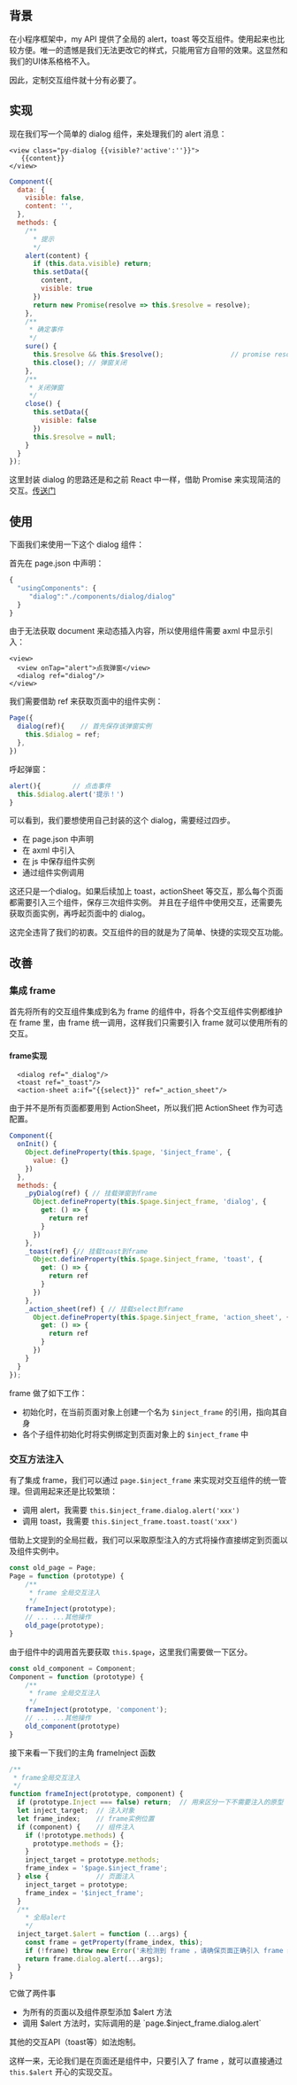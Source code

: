 ## 背景
在小程序框架中，my API 提供了全局的 alert，toast 等交互组件。使用起来也比较方便。唯一的遗憾是我们无法更改它的样式，只能用官方自带的效果。这显然和我们的UI体系格格不入。

因此，定制交互组件就十分有必要了。

## 实现
现在我们写一个简单的 dialog 组件，来处理我们的 alert 消息：
```vue
<view class="py-dialog {{visible?'active':''}}">
   {{content}}
</view>
```
```js
Component({
  data: {
    visible: false,
    content: '',
  },
  methods: {
    /**
      * 提示
      */
    alert(content) {
      if (this.data.visible) return;
      this.setData({
        content,
        visible: true
      })
      return new Promise(resolve => this.$resolve = resolve);
    },
    /**
     * 确定事件
     */
    sure() {
      this.$resolve && this.$resolve();                 // promise resolve
      this.close(); // 弹窗关闭
    },
    /**
     * 关闭弹窗
     */
    close() {
      this.setData({
        visible: false
      })
      this.$resolve = null;
    }
  }
});
```
这里封装 dialog 的思路还是和之前 React 中一样，借助 Promise 来实现简洁的交互。[传送门](/React/Dialog.html)

## 使用
下面我们来使用一下这个 dialog 组件：

首先在 page.json 中声明：
```js
{
  "usingComponents": {
     "dialog":"./components/dialog/dialog"
  }
}
```
由于无法获取 document 来动态插入内容，所以使用组件需要 axml 中显示引入：
```vue
<view>
  <view onTap="alert">点我弹窗</view>
  <dialog ref="dialog"/>
</view>
```

我们需要借助 ref 来获取页面中的组件实例：
```js
Page({
  dialog(ref){    // 首先保存该弹窗实例
    this.$dialog = ref;
  },
})
```
呼起弹窗：
```js
alert(){        // 点击事件
  this.$dialog.alert('提示！')
}
```
可以看到，我们要想使用自己封装的这个 dialog，需要经过四步。

- 在 page.json 中声明
- 在 axml 中引入
- 在 js 中保存组件实例
- 通过组件实例调用

这还只是一个dialog。如果后续加上 toast，actionSheet 等交互，那么每个页面都需要引入三个组件，保存三次组件实例。
并且在子组件中使用交互，还需要先获取页面实例，再呼起页面中的 dialog。

这完全违背了我们的初衷。交互组件的目的就是为了简单、快捷的实现交互功能。

## 改善

### 集成 frame
首先将所有的交互组件集成到名为 frame 的组件中，将各个交互组件实例都维护在 frame 里，由 frame 统一调用，这样我们只需要引入 frame 就可以使用所有的交互。
#### frame实现
```vue
  <dialog ref="_dialog"/>
  <toast ref="_toast"/>
  <action-sheet a:if="{{select}}" ref="_action_sheet"/>
```
由于并不是所有页面都要用到 ActionSheet，所以我们把 ActionSheet 作为可选配置。
```js
Component({
  onInit() {
    Object.defineProperty(this.$page, '$inject_frame', {
      value: {}
    })
  },
  methods: {
    _pyDialog(ref) { // 挂载弹窗到frame
      Object.defineProperty(this.$page.$inject_frame, 'dialog', {
        get: () => {
          return ref
        }
      })
    },
    _toast(ref) {// 挂载toast到frame
      Object.defineProperty(this.$page.$inject_frame, 'toast', {
        get: () => {
          return ref
        }
      })
    },
    _action_sheet(ref) { // 挂载select到frame
      Object.defineProperty(this.$page.$inject_frame, 'action_sheet', {
        get: () => {
          return ref
        }
      })
    }
  }
});
```
frame 做了如下工作：
- 初始化时，在当前页面对象上创建一个名为 `$inject_frame` 的引用，指向其自身
- 各个子组件初始化时将实例绑定到页面对象上的 `$inject_frame` 中

### 交互方法注入

有了集成 frame，我们可以通过 `page.$inject_frame` 来实现对交互组件的统一管理。但调用起来还是比较繁琐：

- 调用 alert，我需要 `this.$inject_frame.dialog.alert('xxx')`
- 调用 toast，我需要 `this.$inject_frame.toast.toast('xxx')`

借助上文提到的全局拦截，我们可以采取原型注入的方式将操作直接绑定到页面以及组件实例中。

```js
const old_page = Page;
Page = function (prototype) {
    /**
     * frame 全局交互注入
     */
    frameInject(prototype);
    // ... ...其他操作
    old_page(prototype);
}
```
由于组件中的调用首先要获取 `this.$page`，这里我们需要做一下区分。
```js
const old_component = Component;
Component = function (prototype) {
    /**
     * frame 全局交互注入
     */
    frameInject(prototype, 'component');
    // ... ...其他操作
    old_component(prototype)
}
``` 
接下来看一下我们的主角 frameInject 函数
```js
/**
 * frame全局交互注入
 */
function frameInject(prototype, component) {
  if (prototype.Inject === false) return;  // 用来区分一下不需要注入的原型（比如交互组件自身，弹窗组件等等）
  let inject_target;  // 注入对象
  let frame_index;    // frame实例位置
  if (component) {    // 组件注入
    if (!prototype.methods) {
      prototype.methods = {};
    }
    inject_target = prototype.methods;
    frame_index = '$page.$inject_frame';
  } else {            // 页面注入
    inject_target = prototype;
    frame_index = '$inject_frame';
  }
  /**
    * 全局alert
    */
  inject_target.$alert = function (...args) {
    const frame = getProperty(frame_index, this);
    if (!frame) throw new Error('未检测到 frame ，请确保页面正确引入 frame 组件！')
    return frame.dialog.alert(...args);
  }
}
```
它做了两件事
- 为所有的页面以及组件原型添加 $alert 方法
- 调用 $alert 方法时，实际调用的是 `page.$inject_frame.dialog.alert`

其他的交互API（toast等）如法炮制。

这样一来，无论我们是在页面还是组件中，只要引入了 frame ，就可以直接通过 `this.$alert` 开心的实现交互。
